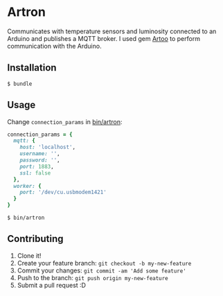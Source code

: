# Artron

Communicates with temperature sensors and luminosity connected to an Arduino and publishes a MQTT broker. I used gem [Artoo](https://github.com/hybridgroup/artoo) to perform communication with the Arduino.

## Installation

```console
$ bundle
```

## Usage

Change `connection_params` in [bin/artron](https://github.com/sergioaugrod/artron/blob/master/bin/artron):

```ruby
connection_params = {
  mqtt: {
    host: 'localhost', 
    username: '',
    password: '',
    port: 1883,
    ssl: false
  },
  worker: {
    port: '/dev/cu.usbmodem1421'
  }
}
```

```console
$ bin/artron 
```

## Contributing

1. Clone it!
2. Create your feature branch: `git checkout -b my-new-feature`
3. Commit your changes: `git commit -am 'Add some feature'`
4. Push to the branch: `git push origin my-new-feature`
5. Submit a pull request :D

